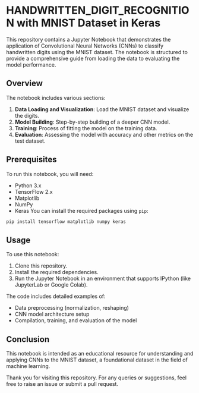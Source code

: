 # HANDWRITTEN_DIGIT_RECOGNITION with MNIST Dataset in Keras

This repository contains a Jupyter Notebook that demonstrates the application of Convolutional Neural Networks (CNNs) to classify handwritten digits using the MNIST dataset. The notebook is structured to provide a comprehensive guide from loading the data to evaluating the model performance.

## Overview

The notebook includes various sections:
1. **Data Loading and Visualization**: Load the MNIST dataset and visualize the digits.
2. **Model Building**: Step-by-step building of a deeper CNN model.
3. **Training**: Process of fitting the model on the training data.
4. **Evaluation**: Assessing the model with accuracy and other metrics on the test dataset.

## Prerequisites
To run this notebook, you will need:
- Python 3.x
- TensorFlow 2.x
- Matplotlib
- NumPy
- Keras
You can install the required packages using `pip`:

```bash
pip install tensorflow matplotlib numpy keras
```

## Usage

To use this notebook:
1. Clone this repository.
2. Install the required dependencies.
3. Run the Jupyter Notebook in an environment that supports IPython (like JupyterLab or Google Colab).


The code includes detailed examples of:
- Data preprocessing (normalization, reshaping)
- CNN model architecture setup
- Compilation, training, and evaluation of the model

## Conclusion

This notebook is intended as an educational resource for understanding and applying CNNs to the MNIST dataset, a foundational dataset in the field of machine learning.

Thank you for visiting this repository. For any queries or suggestions, feel free to raise an issue or submit a pull request.
